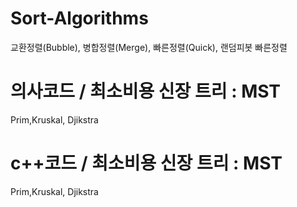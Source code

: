 # Sort-Algorithms
교환정렬(Bubble), 병합정렬(Merge), 빠른정렬(Quick), 랜덤피봇 빠른정렬

# 의사코드 / 최소비용 신장 트리 : MST
Prim,Kruskal, Djikstra

# c++코드 / 최소비용 신장 트리 : MST
Prim,Kruskal, Djikstra
